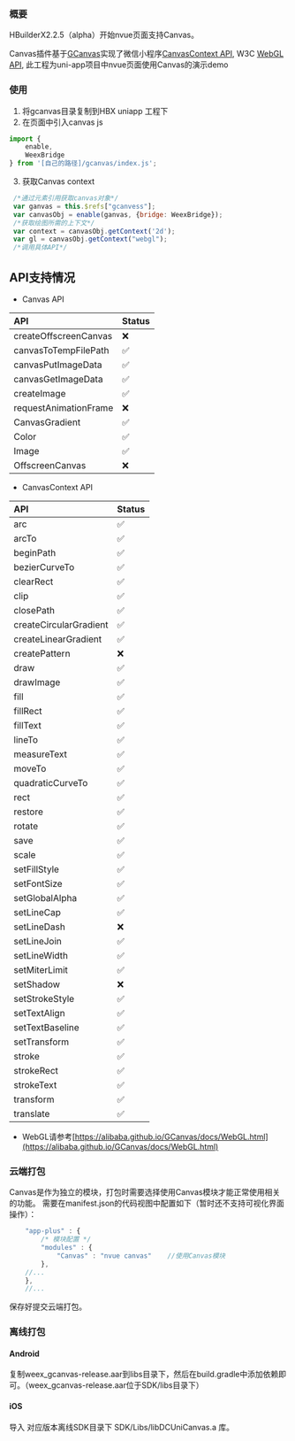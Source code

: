 ### 概要
HBuilderX2.2.5（alpha）开始nvue页面支持Canvas。

Canvas插件基于[GCanvas](https://github.com/alibaba/GCanvas)实现了微信小程序[CanvasContext API](https://developers.weixin.qq.com/miniprogram/dev/api/canvas/CanvasContext.html),  W3C [WebGL API](https://developer.mozilla.org/en-US/docs/Web/API/WebGL_API),
此工程为uni-app项目中nvue页面使用Canvas的演示demo

### 使用
1. 将gcanvas目录复制到HBX uniapp 工程下
2. 在页面中引入canvas js
```javascript
import {
	enable,
	WeexBridge
} from '[自己的路径]/gcanvas/index.js';
```
3. 获取Canvas context
```javascript
 /*通过元素引用获取canvas对象*/
 var ganvas = this.$refs["gcanvess"];
 var canvasObj = enable(ganvas, {bridge: WeexBridge});
 /*获取绘图所需的上下文*/
 var context = canvasObj.getContext('2d');
 var gl = canvasObj.getContext("webgl");
 /*调用具体API*/
```
## API支持情况
* Canvas API

API|Status|
:-|:-|
createOffscreenCanvas|❌
canvasToTempFilePath|✅
canvasPutImageData|✅
canvasGetImageData|✅
createImage|✅
requestAnimationFrame|❌
CanvasGradient|✅
Color|✅
Image|✅
OffscreenCanvas|❌
* CanvasContext API

API|Status|
:-|:-|
arc|✅
arcTo|✅
beginPath|✅	
bezierCurveTo|✅	
clearRect|✅
clip|✅
closePath|✅
createCircularGradient|✅
createLinearGradient|✅
createPattern|❌
draw|✅
drawImage|✅	
fill|✅
fillRect|✅
fillText|✅
lineTo|✅
measureText|✅
moveTo|✅
quadraticCurveTo|✅
rect|✅
restore|✅
rotate|✅
save|✅
scale|✅
setFillStyle|✅
setFontSize|✅
setGlobalAlpha|✅
setLineCap|✅
setLineDash|❌
setLineJoin|✅
setLineWidth|✅
setMiterLimit|✅
setShadow| ❌
setStrokeStyle|✅
setTextAlign|✅
setTextBaseline|✅
setTransform|✅
stroke|✅
strokeRect|✅
strokeText|✅
transform|✅
translate|✅
* WebGL请参考[https://alibaba.github.io/GCanvas/docs/WebGL.html](https://alibaba.github.io/GCanvas/docs/WebGL.html)

### 云端打包
Canvas是作为独立的模块，打包时需要选择使用Canvas模块才能正常使用相关的功能。
需要在manifest.json的代码视图中配置如下（暂时还不支持可视化界面操作）：
```javascript
    "app-plus" : {
        /* 模块配置 */
        "modules" : {
            "Canvas" : "nvue canvas"    //使用Canvas模块
        },
	//...
    },
    //...
```
保存好提交云端打包。

### 离线打包
#### Android
复制weex_gcanvas-release.aar到libs目录下，然后在build.gradle中添加依赖即可。（weex_gcanvas-release.aar位于SDK/libs目录下）

#### iOS
导入 对应版本离线SDK目录下 SDK/Libs/libDCUniCanvas.a 库。
